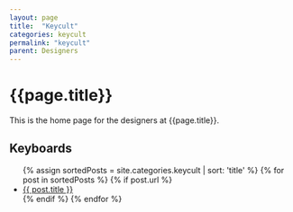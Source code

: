 ```yaml
---
layout: page
title:  "Keycult"
categories: keycult
permalink: "keycult"
parent: Designers
---
```

# {{page.title}}

This is the home page for the designers at {{page.title}}.

## Keyboards

<ul>
  {% assign sortedPosts = site.categories.keycult | sort: 'title' %}
    {% for post in sortedPosts %}
      {% if post.url %}
        <li><a href="{{ post.url }}">{{ post.title }}</a></li>
      {% endif %}
    {% endfor %}
</ul>

